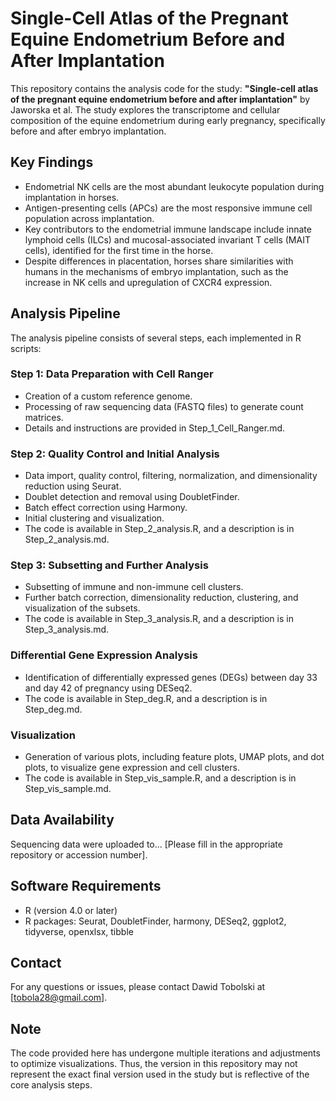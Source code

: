 
# Single-Cell Atlas of the Pregnant Equine Endometrium Before and After Implantation

This repository contains the analysis code for the study: **"Single-cell atlas of the pregnant equine endometrium before and after implantation"** by Jaworska et al. The study explores the transcriptome and cellular composition of the equine endometrium during early pregnancy, specifically before and after embryo implantation.

## Key Findings
- Endometrial NK cells are the most abundant leukocyte population during implantation in horses.
- Antigen-presenting cells (APCs) are the most responsive immune cell population across implantation.
- Key contributors to the endometrial immune landscape include innate lymphoid cells (ILCs) and mucosal-associated invariant T cells (MAIT cells), identified for the first time in the horse.
- Despite differences in placentation, horses share similarities with humans in the mechanisms of embryo implantation, such as the increase in NK cells and upregulation of CXCR4 expression.

## Analysis Pipeline
The analysis pipeline consists of several steps, each implemented in R scripts:

### Step 1: Data Preparation with Cell Ranger
- Creation of a custom reference genome.
- Processing of raw sequencing data (FASTQ files) to generate count matrices.
- Details and instructions are provided in Step_1_Cell_Ranger.md.

### Step 2: Quality Control and Initial Analysis
- Data import, quality control, filtering, normalization, and dimensionality reduction using Seurat.
- Doublet detection and removal using DoubletFinder.
- Batch effect correction using Harmony.
- Initial clustering and visualization.
- The code is available in Step_2_analysis.R, and a description is in Step_2_analysis.md.

### Step 3: Subsetting and Further Analysis
- Subsetting of immune and non-immune cell clusters.
- Further batch correction, dimensionality reduction, clustering, and visualization of the subsets.
- The code is available in Step_3_analysis.R, and a description is in Step_3_analysis.md.

### Differential Gene Expression Analysis
- Identification of differentially expressed genes (DEGs) between day 33 and day 42 of pregnancy using DESeq2.
- The code is available in Step_deg.R, and a description is in Step_deg.md.

### Visualization
- Generation of various plots, including feature plots, UMAP plots, and dot plots, to visualize gene expression and cell clusters.
- The code is available in Step_vis_sample.R, and a description is in Step_vis_sample.md.

## Data Availability
Sequencing data were uploaded to... [Please fill in the appropriate repository or accession number].

## Software Requirements
- R (version 4.0 or later)
- R packages: Seurat, DoubletFinder, harmony, DESeq2, ggplot2, tidyverse, openxlsx, tibble

## Contact
For any questions or issues, please contact Dawid Tobolski at [tobola28@gmail.com].

## Note
The code provided here has undergone multiple iterations and adjustments to optimize visualizations. Thus, the version in this repository may not represent the exact final version used in the study but is reflective of the core analysis steps.
